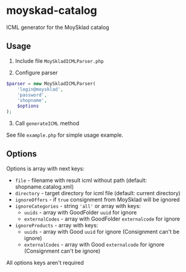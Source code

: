 # moyskad-catalog

ICML generator for the MoySklad catalog

## Usage

1) Include file `MoySkladICMLParser.php`

2) Configure parser

```php
$parser = new MoySkladICMLParser(
    'login@moysklad',
    'password',
    'shopname',
    $options
);
```

3) Call `generateICML` method

See file `example.php` for simple usage example.

## Options

Options is array with next keys:

* `file` - filename with result icml without path (default: shopname.catalog.xml)
* `directory` - target directory for icml file (default: current directory)
* `ignoreOffers` - if `true` consignment from MoySklad will be ignored
* `ignoreCategories` - string `'all'` or array with keys:
  * `uuids` - array with GoodFolder `uuid` for ignore
  * `externalCodes` - array with GoodFolder `externalcode` for ignore
* `ignoreProducts` - array with keys:
  * `uuids` - array with Good `uuid` for ignore (Consignment can't be ignore)
  * `externalCodes` - array with Good `externalcode` for ignore (Consignment can't be ignore)

All options keys aren't required